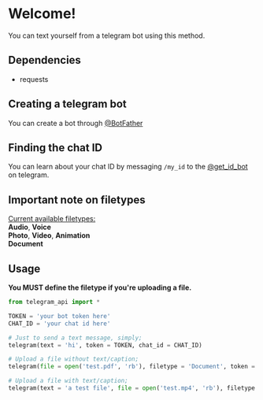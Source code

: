 # Welcome!
You can text yourself from a telegram bot using this method.

## Dependencies
- requests

## Creating a telegram bot
You can create a bot through [@BotFather](https://telegram.me/BotFather)

## Finding the chat ID
You can learn about your chat ID by messaging `/my_id` to the [@get_id_bot](https://telegram.me/get_id_bot) on telegram.

## Important note on filetypes
[Current available filetypes:](https://core.telegram.org/bots/api#available-methods)  
**Audio**, **Voice**  
**Photo**, **Video**, **Animation**  
**Document**  
 


## Usage  


**You MUST define the filetype if you're uploading a file.**

```python
from telegram_api import *

TOKEN = 'your bot token here'
CHAT_ID = 'your chat id here'

# Just to send a text message, simply;
telegram(text = 'hi', token = TOKEN, chat_id = CHAT_ID)

# Upload a file without text/caption;
telegram(file = open('test.pdf', 'rb'), filetype = 'Document', token = TOKEN, chat_id = CHAT_ID)

# Upload a file with text/caption;
telegram(text = 'a test file', file = open('test.mp4', 'rb'), filetype = 'Video', token = TOKEN, chat_id = CHAT_ID)
```
